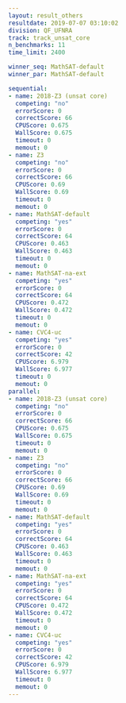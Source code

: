```yaml
---
layout: result_others
resultdate: 2019-07-07 03:10:02
division: QF_UFNRA
track: track_unsat_core
n_benchmarks: 11
time_limit: 2400

winner_seq: MathSAT-default
winner_par: MathSAT-default

sequential:
- name: 2018-Z3 (unsat core)
  competing: "no"
  errorScore: 0
  correctScore: 66
  CPUScore: 0.675
  WallScore: 0.675
  timeout: 0
  memout: 0
- name: Z3
  competing: "no"
  errorScore: 0
  correctScore: 66
  CPUScore: 0.69
  WallScore: 0.69
  timeout: 0
  memout: 0
- name: MathSAT-default
  competing: "yes"
  errorScore: 0
  correctScore: 64
  CPUScore: 0.463
  WallScore: 0.463
  timeout: 0
  memout: 0
- name: MathSAT-na-ext
  competing: "yes"
  errorScore: 0
  correctScore: 64
  CPUScore: 0.472
  WallScore: 0.472
  timeout: 0
  memout: 0
- name: CVC4-uc
  competing: "yes"
  errorScore: 0
  correctScore: 42
  CPUScore: 6.979
  WallScore: 6.977
  timeout: 0
  memout: 0
parallel:
- name: 2018-Z3 (unsat core)
  competing: "no"
  errorScore: 0
  correctScore: 66
  CPUScore: 0.675
  WallScore: 0.675
  timeout: 0
  memout: 0
- name: Z3
  competing: "no"
  errorScore: 0
  correctScore: 66
  CPUScore: 0.69
  WallScore: 0.69
  timeout: 0
  memout: 0
- name: MathSAT-default
  competing: "yes"
  errorScore: 0
  correctScore: 64
  CPUScore: 0.463
  WallScore: 0.463
  timeout: 0
  memout: 0
- name: MathSAT-na-ext
  competing: "yes"
  errorScore: 0
  correctScore: 64
  CPUScore: 0.472
  WallScore: 0.472
  timeout: 0
  memout: 0
- name: CVC4-uc
  competing: "yes"
  errorScore: 0
  correctScore: 42
  CPUScore: 6.979
  WallScore: 6.977
  timeout: 0
  memout: 0
---
```

